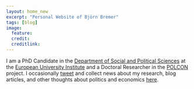 ```yaml
---
layout: home_new
excerpt: "Personal Website of Björn Bremer"
tags: [blog]
image:
  feature: 
  credit: 
  creditlink: 
---
```


I am a PhD Candidate in the <a href="https://www.eui.eu/DepartmentsAndCentres/PoliticalAndSocialSciences/Index.aspx" style="text-decoration: underline">Department of Social and Political Sciences</a> at the <a href="https://www.eui.eu/Home.aspx" style="text-decoration: underline">European University Institute</a> and a Doctoral Researcher in the <a href="http://www.eui.eu/Projects/POLCON/Home.aspx" style="text-decoration: underline">POLCON</a> project. I occasionally <a href="https://twitter.com/bjoern_bremer" style="text-decoration: underline">tweet</a> and collect news about my research, blog articles, and other thoughts about politics and economics <a href="{{ site.url }}/blog" style="text-decoration: underline">here</a>.